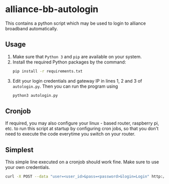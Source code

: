 # alliance-bb-autologin
This contains a python script which may be used to login to alliance broadband automatically.

## Usage
1. Make sure that `Python 3` and `pip` are available on your system.
2. Install the required Python packages by the command:
    ```bash
    pip install -r requirements.txt
    ```
3. Edit your login credentials and gateway IP in lines 1, 2 and 3 of `autologin.py`. Then you can run the program using
   ```bash
   python3 autologin.py
   ```

## Cronjob
If required, you may also configure your linux - based router, raspberry pi, etc. to run this script at startup by configuring cron jobs, so that you don't need to execute the code everytime you switch on your router.

## Simplest
This simple line executed on a cronjob should work fine. Make sure to use your own credentials.

```bash
curl -X POST --data "user=<user_id>&pass=<password>&login=Login" http://10.254.254.2/0/up/
```
